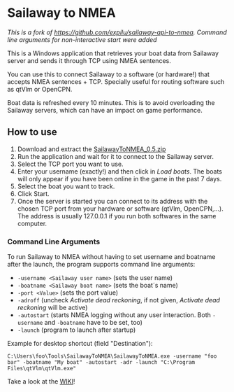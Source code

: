 # Sailaway to NMEA

*This is a fork of https://github.com/expilu/sailaway-api-to-nmea. Command line arguments for non-interactive start were added*

This is a Windows application that retrieves your boat data from Sailaway server and sends it through TCP using NMEA sentences.

You can use this to connect Sailaway to a software (or hardware!) that accepts NMEA sentences + TCP. Specially useful for routing software such as qtVlm or OpenCPN.

Boat data is refreshed every 10 minutes. This is to avoid overloading the Sailaway servers, which can have an impact on game performance.

## How to use

1. Download and extract the [SailawayToNMEA_0.5.zip](https://github.com/elpatron68/sailaway-api-to-nmea/releases/download/0.5/SailawayToNMEA_0.5.zip)
1. Run the application and wait for it to connect to the Sailaway server.
2. Select the TCP port you want to use.
3. Enter your username (exactly!) and then click in _Load boats_. The boats will only appear if you have been online in the game in the past 7 days.
4. Select the boat you want to track.
4. Click Start.
5. Once the server is started you can connect to its address with the chosen TCP port from your hardware or software (qtVlm, OpenCPN,...). The address is usually 127.0.0.1 if you run both softwares in the same computer.

### Command Line Arguments

To run Sailaway to NMEA without having to set username and boatname after the launch, the program supports command line arguments:

- `-username <Sailaway user name>` (sets the user name)
- `-boatname <Sailaway boat name>` (sets the boat´s name)
- `-port <Value>` (sets the port value)
- `-adroff` (uncheck *Activate dead reckoning*, if not given, *Activate dead reckoning* will be active)
- `-autostart` (starts NMEA logging without any user interaction. Both `-username` and `-boatname` have to be set, too)
- `-launch` (program to launch after startup)

Example for desktop shortcut (field "Destination"):

`C:\Users\foo\Tools\SailawayToNMEA\SailawayToNMEA.exe -username "foo bar" -boatname "My boat" -autostart -adr -launch "C:\Program Files\qtVlm\qtVlm.exe"`

Take a look at the [WIKI](https://github.com/expilu/sailaway-api-to-nmea/wiki)!
